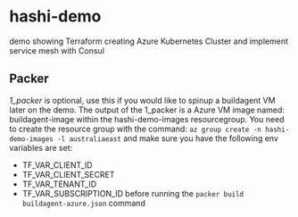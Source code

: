 # hashi-demo
demo showing Terraform creating Azure Kubernetes Cluster and implement service mesh with Consul 

## Packer
*1_packer* is optional, use this if you would like to spinup a buildagent VM later on the demo.
The output of the 1_packer is a Azure VM image named: buildagent-image within the hashi-demo-images resourcegroup. You need to create the resource group with the command: ```az group create -n hashi-demo-images -l australiaeast``` and make sure you have the following env variables are set:
- TF_VAR_CLIENT_ID
- TF_VAR_CLIENT_SECRET
- TF_VAR_TENANT_ID
- TF_VAR_SUBSCRIPTION_ID
before running the ```packer build buildagent-azure.json``` command


